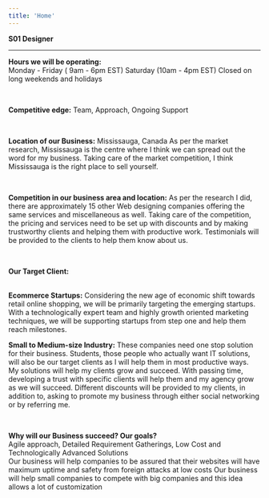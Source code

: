 ```yaml
---
title: 'Home'
---
```


<strong>S01 Designer</strong>

---

<p><b>Hours we will be operating:</b>
<br>Monday - Friday ( 9am - 6pm EST) 
Saturday (10am - 4pm EST)
Closed on long weekends and holidays
</p><br>
<p><b>Competitive edge:</b> Team, Approach, Ongoing Support</p><br>
<p><b>Location of our Business:</b>
Mississauga, Canada
As per the market research, Mississauga is the centre where I think we can spread out the word for my business. Taking care of the market competition, I think Mississauga is the right place to sell yourself.</p><br>
<p><b>Competition in our business area and location:</b>
As per the research I did, there are approximately 15 other Web designing companies offering the same services and miscellaneous as well. Taking care of the competition, the pricing and services need to be set up with discounts and by making trustworthy clients and helping them with productive work. 
Testimonials will be provided to the clients to help them know about us. </p>
<br>
<p><b>Our Target Client:</b>

<br><b>Ecommerce Startups:</b> Considering the new age of economic shift towards retail online shopping, we will be primarily targeting the emerging startups. With a technologically expert team and highly growth oriented marketing techniques, we will be supporting startups from step one and help them reach milestones. 

<b>Small to Medium-size Industry:</b> These companies need one stop solution for their business. Students, those people who actually want IT solutions, will also be our target clients as I will help them in most productive ways. My solutions will help my clients grow and succeed. With passing time, developing a trust with specific clients will help them and my agency grow as we will succeed. Different discounts will be provided to my clients, in addition to, asking to promote my business through either social networking or by referring me. </p>
<br>
<p><b>Why will our Business succeed? Our goals?</b>
<br>
Agile approach, Detailed Requirement Gatherings, Low Cost and Technologically Advanced Solutions
<br>Our business will help companies to be assured that their websites will have maximum uptime and safety from foreign attacks at low costs
Our business will help small companies to compete with big companies and this idea allows a lot of customization</p>

